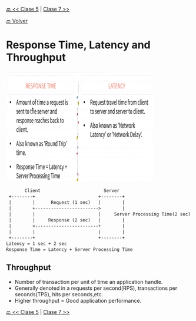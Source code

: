 [🔙 << Clase 5](../05_Class/05_Class.md) | [Clase 7 >>](../07_Class/07_Class.md)

[🔙 Volver](../README.md) 


# Response Time, Latency and Throughput
<img src="../assets/responsetimevslatency.png" alt="Difference" width="400" height="300">


           Client                        Server
     +--------+                        +--------+
     |        |      Request (1 sec)   |        |
     |        +------------------------>        |
     |        |                        |     Server Processing Time(2 sec)   
     |        |     Response (2 sec)   |        |
     |        <------------------------+        |
     |        |                        |        |
     +--------+                        +--------+
    Latency = 1 sec + 2 sec 
    Response Time = Latency + Server Processing Time 

## Throughput
- Number of transaction per unit of time an application handle.
- Generally denoted in a requests per second(RPS), transactions per seconds(TPS), hits per seconds,etc.
- Higher throughput = Good application performance.

[🔙 << Clase 5](../05_Class/05_Class.md) | [Clase 7 >>](../07_Class/07_Class.md)


